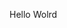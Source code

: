 Hello Wolrd








































































































































































































































































































































































































































































































































































































































































































































































































































































































































































































































































































































































































































































































































































































































































































































































































































































































































































































































































































































































































































































































































































































































































































































































































































































































































































































































































































































































































































































































































































































































































































































































































































































































































